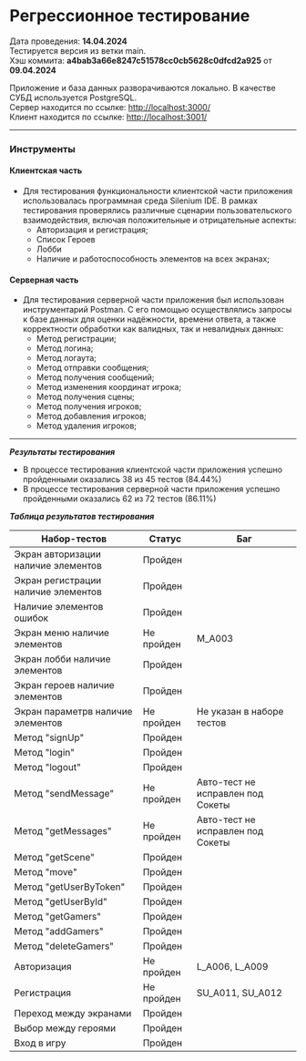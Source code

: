 # Регрессионное тестирование

Дата проведения: **14.04.2024**<br>
Тестируется версия из ветки main.
<br>Хэш коммита: **a4bab3a66e8247c51578cc0cb5628c0dfcd2a925** от **09.04.2024**

Приложение и база данных разворачиваются локально. В качестве СУБД используется PostgreSQL.
<br>Сервер находится по ссылке: [http://localhost:3000/](http://localhost:3000/)  
Клиент находится по ссылке: [http://localhost:3001/](http://localhost:3001/)

---

### Инструменты

#### Клиентская часть

-   Для тестирования функциональности клиентской части приложения использовалась программная среда Silenium IDE. В рамках тестирования проверялись различные сценарии пользовательского взаимодействия, включая положительные и отрицательные аспекты:
    -   Авторизация и регистрация;
    -   Список Героев
    -   Лобби
    -   Наличие и работоспособность элементов на всех экранах;

#### Серверная часть

-   Для тестирования серверной части приложения был использован инструментарий Postman. С его помощью осуществлялись запросы к базе данных для оценки надёжности, времени ответа, а также корректности обработки как валидных, так и невалидных данных:
    -   Метод регистрации;
    -   Метод логина;
    -   Метод логаута;
    -   Метод отправки сообщения;
    -   Метод получения сообщений;
    -   Метод изменения координат игрока;
    -   Метод получения сцены;
    -   Метод получения игроков;
    -   Метод добавления игроков;
    -   Метод удаления игроков;

---

**_Результаты тестирования_**

-   В процессе тестирования клиентской части приложения успешно пройденными оказались 38 из 45 тестов (84.44%) <br>
-   В процессе тестирования серверной части приложения успешно пройденными оказались 62 из 72 тестов (86.11%)

**_Таблица результатов тестирования_**

| Набор-тестов                        | Статус     | Баг                               |
| ----------------------------------- | ---------- | --------------------------------- |
| Экран авторизации наличие элементов | Пройден    |                                   |
| Экран регистрации наличие элементов | Пройден    |                                   |
| Наличие элементов ошибок            | Пройден    |                                   |
| Экран меню наличие элементов        | Не пройден | M_A003                            |
| Экран лобби наличие элементов       | Пройден    |                                   |
| Экран героев наличие элементов      | Пройден    |                                   |
| Экран параметрв наличие элементов   | Не пройден | Не указан в наборе тестов         |
| Метод "signUp"                      | Пройден    |                                   |
| Метод "login"                       | Пройден    |                                   |
| Метод "logout"                      | Пройден    |                                   |
| Метод "sendMessage"                 | Не пройден | Авто-тест не исправлен под Сокеты |
| Метод "getMessages"                 | Не пройден | Авто-тест не исправлен под Сокеты |
| Метод "getScene"                    | Пройден    |                                   |
| Метод "move"                        | Пройден    |                                   |
| Метод "getUserByToken"              | Пройден    |                                   |
| Метод "getUserById"                 | Пройден    |                                   |
| Метод "getGamers"                   | Пройден    |                                   |
| Метод "addGamers"                   | Пройден    |                                   |
| Метод "deleteGamers"                | Пройден    |                                   |
| Авторизация                         | Не пройден | L_A006, L_A009                    |
| Регистрация                         | Не пройден | SU_A011, SU_A012                  |
| Переход между экранами              | Пройден    |                                   |
| Выбор между героями                 | Пройден    |                                   |
| Вход в игру                         | Пройден    |                                   |
